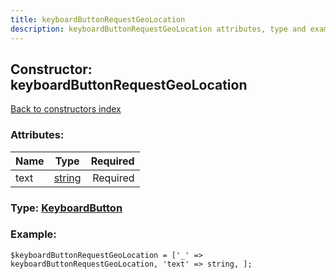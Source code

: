 ```yaml
---
title: keyboardButtonRequestGeoLocation
description: keyboardButtonRequestGeoLocation attributes, type and example
---
```

## Constructor: keyboardButtonRequestGeoLocation  
[Back to constructors index](index.md)



### Attributes:

| Name     |    Type       | Required |
|----------|:-------------:|---------:|
|text|[string](../types/string.md) | Required|



### Type: [KeyboardButton](../types/KeyboardButton.md)


### Example:

```
$keyboardButtonRequestGeoLocation = ['_' => keyboardButtonRequestGeoLocation, 'text' => string, ];
```